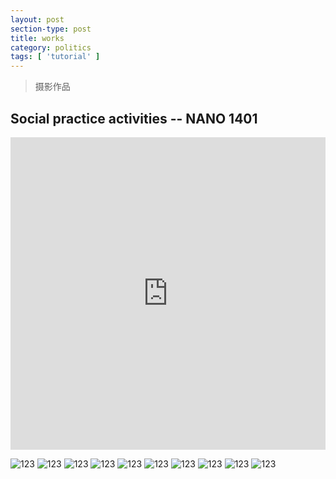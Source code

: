 ```yaml
---
layout: post
section-type: post
title: works
category: politics
tags: [ 'tutorial' ]
---
```

>摄影作品

## Social practice activities -- NANO 1401

<iframe width="760px" height="500px" src="https://sway.com/s/fSoQATFKvE1HOJWo/embed" frameborder="0" marginwidth="0" marginheight="0" scrolling="no" style="border: none; max-width:100%; max-height:100vh" allowfullscreen webkitallowfullscreen mozallowfullscreen msallowfullscreen></iframe>

![123](/img/posts/2/1.jpg)
![123](/img/posts/2/2.jpg)
![123](/img/posts/2/3.jpg)
![123](/img/posts/2/4.jpg)
![123](/img/posts/2/5.jpg)
![123](/img/posts/2/6.jpg)
![123](/img/posts/2/7.jpg)
![123](/img/posts/2/8.jpg)
![123](/img/posts/2/9.jpg)
![123](/img/posts/2/10.jpg)